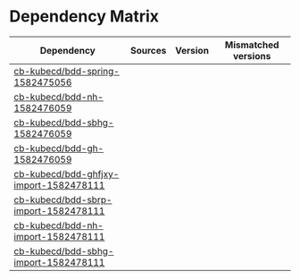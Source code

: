 # Dependency Matrix

Dependency | Sources | Version | Mismatched versions
---------- | ------- | ------- | -------------------
[cb-kubecd/bdd-spring-1582475056](https://github.com/cb-kubecd/bdd-spring-1582475056.git) |  | []() | 
[cb-kubecd/bdd-nh-1582476059](https://github.com/cb-kubecd/bdd-nh-1582476059.git) |  | []() | 
[cb-kubecd/bdd-sbhg-1582476059](https://github.com/cb-kubecd/bdd-sbhg-1582476059.git) |  | []() | 
[cb-kubecd/bdd-gh-1582476059](https://github.com/cb-kubecd/bdd-gh-1582476059.git) |  | []() | 
[cb-kubecd/bdd-ghfjxy-import-1582478111](https://github.com/cb-kubecd/bdd-ghfjxy-import-1582478111.git) |  | []() | 
[cb-kubecd/bdd-sbrp-import-1582478111](https://github.com/cb-kubecd/bdd-sbrp-import-1582478111.git) |  | []() | 
[cb-kubecd/bdd-nh-import-1582478111](https://github.com/cb-kubecd/bdd-nh-import-1582478111.git) |  | []() | 
[cb-kubecd/bdd-sbhg-import-1582478111](https://github.com/cb-kubecd/bdd-sbhg-import-1582478111.git) |  | []() | 
